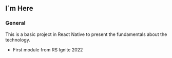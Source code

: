 ## I´m Here

### General
This is a basic project in React Native to present the fundamentals about the technology.
- First module from RS Ignite 2022
